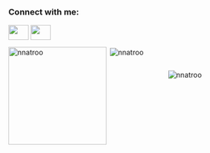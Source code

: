 <!-- ![banner](https://user-images.githubusercontent.com/88983923/220450092-6dd926b9-d822-42cc-af2c-03c78fab7386.png) -->
<h3 align="left">Connect with me:</h3>
<p align="left">
<a href="https://www.linkedin.com/in/nugonatroshvili/" target="blank"><img align="center" src="https://cdn.jsdelivr.net/npm/simple-icons@3.0.1/icons/linkedin.svg" alt="" height="30" width="40" /></a>
<a href="https://www.behance.net/nugonatroshvili" target="blank"><img align="center" src="https://cdn.jsdelivr.net/npm/simple-icons@3.13.0/icons/behance.svg" alt="" height="30" width="40" /></a>

<!-- <p align="center">
  <img align="center" style src="https://quotes-github-readme.vercel.app/api?type=horizontal&theme=dark"
</p>
 -->
  
  <p><img height='195px' align="left" src="https://github-readme-stats.vercel.app/api/top-langs?username=nnatroo&show_icons=true&theme=dark&locale=en&layout=compact" alt="nnatroo" /></p>
  <p>&nbsp;<img align="center" src="https://github-readme-stats.vercel.app/api?username=nnatroo&show_icons=true&theme=dark&locale=en" alt="nnatroo" /></p>

<div style="display: flex; justify-content: center; align-items: center;">
  
  <p><img align="center" src="https://github-readme-streak-stats.herokuapp.com/?user=nnatroo&theme=dark" alt="nnatroo" /></p>
</div>



